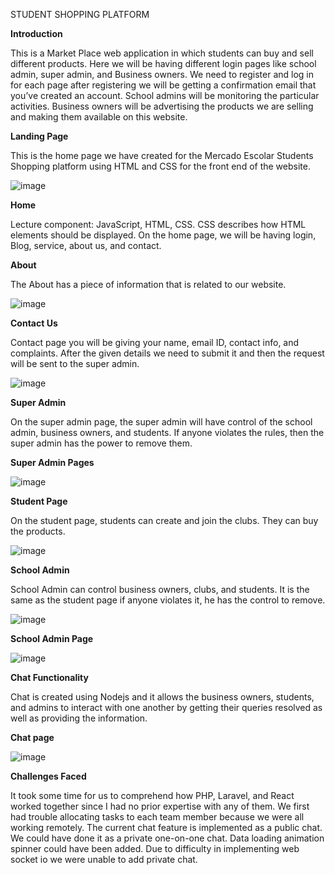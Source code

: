  STUDENT SHOPPING PLATFORM

 **Introduction**
 
  This is a Market Place web application in which students can buy and sell different products.
  Here we will be having different login pages like school admin, super admin, and Business owners.
  We need to register and log in for each page after registering we will be getting a confirmation email that you’ve created an account.
  School admins will be monitoring the particular activities.
  Business owners will be advertising the products we are selling and making them available on this website.

**Landing Page**

  This is the home page we have created for the Mercado Escolar Students Shopping platform using HTML and CSS for the front end of the website.
 
  ![image](https://github.com/vamshiachavelli/Market_Place/assets/58171768/08376947-e379-47ad-946e-6aa6535f006f)

**Home**

  Lecture component: JavaScript, HTML, CSS.
  CSS describes how HTML elements should be displayed.
  On the home page, we will be having login, Blog, service, about us, and contact. 

**About**

  The About has a piece of information that is related to our website.
 
   ![image](https://github.com/vamshiachavelli/Market_Place/assets/58171768/0ab1927f-887e-42bc-b291-8293c9178c50)

**Contact Us**

  Contact page you will be giving your name, email ID, contact info, and complaints.
  After the given details we need to submit it and then the request will be sent to the super admin.
  
  ![image](https://github.com/vamshiachavelli/Market_Place/assets/58171768/736e27cf-7088-4140-a586-12ee4394e368)

**Super Admin**

 On the super admin page, the super admin will have control of the school admin, business owners, and students.
 If anyone violates the rules, then the super admin has the power to remove them.

**Super Admin Pages**

 ![image](https://github.com/vamshiachavelli/Market_Place/assets/58171768/a6927f0d-a85d-4cb1-a73c-129e935efc76)

**Student Page**

 On the student page, students can create and join the clubs.
 They can buy the products.
 
 ![image](https://github.com/vamshiachavelli/Market_Place/assets/58171768/28591fd8-5615-426a-ae13-d4be9a3366e0)

**School Admin**

 School Admin can control business owners, clubs, and students. 
 It is the same as the student page if anyone violates it, he has the control to remove.
 
 ![image](https://github.com/vamshiachavelli/Market_Place/assets/58171768/e2aeadba-35ca-4550-b826-18e8f76e1229)

**School Admin Page**

![image](https://github.com/vamshiachavelli/Market_Place/assets/58171768/dbbaed79-3a7e-40d8-bb8b-ff254ec81be4)

**Chat Functionality**
 
 Chat is created using Nodejs and it allows the business owners, students, and admins to interact with one another by getting their queries resolved as well as providing the information.

**Chat page**

 ![image](https://github.com/vamshiachavelli/Market_Place/assets/58171768/7d02566a-7920-416c-82f1-f9da75fb788a)

**Challenges Faced**

 It took some time for us to comprehend how PHP, Laravel, and React worked together since I had no prior expertise with any of them.
 We first had trouble allocating tasks to each team member because we were all working remotely.
 The current chat feature is implemented as a public chat. We could have done it as a private one-on-one chat.
 Data loading animation spinner could have been added.
 Due to difficulty in implementing web socket io we were unable to add private chat.
